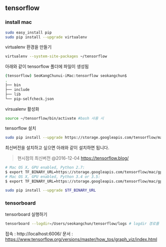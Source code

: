## tensorflow

### install mac

```bash
sudo easy_install pip
sudo pip install --upgrade virtualenv
```

virtualenv 환경을 만들기

```bash
virtualenv --system-site-packages ~/tensorflow

```

아래와 같이 tensorflow 폴더에 파일이 생성됨

```bash
(tensorflow) SeoKangChunui-iMac:tensorflow seokangchun$
.
├── bin
├── include
├── lib
└── pip-selfcheck.json
```

virsualenv 활성화

```bash
source ~/tensorflow/bin/activate #bash 사용 시
```

tensorflow 설치

```bash
sudo pip install --upgrade https://storage.googleapis.com/tensorflow/mac/tensorflow-0.9.0-py2-none-any.whl
```

최신버전을 설치하고 싶으면 아래와 같이 설치하면 됩니다.
> 현시점의 최신버전 @2016-12-04
> https://tensorflow.blog/

```bash
# Mac OS X, GPU enabled, Python 2.7:
$ export TF_BINARY_URL=https://storage.googleapis.com/tensorflow/mac/gpu/tensorflow_gpu-0.12.0rc0-py2-none-any.whl
# Mac OS X, GPU enabled, Python 3.4 or 3.5:
$ export TF_BINARY_URL=https://storage.googleapis.com/tensorflow/mac/gpu/tensorflow_gpu-0.12.0rc0-py3-none-any.whl

sudo pip install --upgrade $TF_BINARY_URL
```

### tensorboard

tensorboard 실행하기

```bash
tensorboard --logdir=/Users/seokangchun/tensorflow/logs # logdir 경로를 잡아준다.
```
접속 : http://localhost:6006/
문서 : https://www.tensorflow.org/versions/master/how_tos/graph_viz/index.html

```bash
```

```bash
```


```bash
```


```bash
```


```bash
```